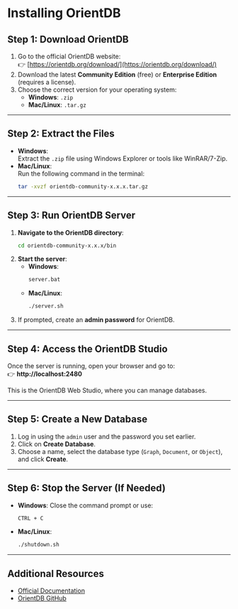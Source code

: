 # Installing OrientDB

## **Step 1: Download OrientDB**
1. Go to the official OrientDB website:  
   👉 [https://orientdb.org/download/](https://orientdb.org/download/)
2. Download the latest **Community Edition** (free) or **Enterprise Edition** (requires a license).
3. Choose the correct version for your operating system:
   - **Windows**: `.zip`
   - **Mac/Linux**: `.tar.gz`

---

## **Step 2: Extract the Files**
- **Windows**:  
  Extract the `.zip` file using Windows Explorer or tools like WinRAR/7-Zip.
- **Mac/Linux**:  
  Run the following command in the terminal:
  ```sh
  tar -xvzf orientdb-community-x.x.x.tar.gz
  ```

---

## **Step 3: Run OrientDB Server**
1. **Navigate to the OrientDB directory**:
   ```sh
   cd orientdb-community-x.x.x/bin
   ```
2. **Start the server**:
   - **Windows**:
     ```sh
     server.bat
     ```
   - **Mac/Linux**:
     ```sh
     ./server.sh
     ```
3. If prompted, create an **admin password** for OrientDB.

---

## **Step 4: Access the OrientDB Studio**
Once the server is running, open your browser and go to:  
👉 **http://localhost:2480**

This is the OrientDB Web Studio, where you can manage databases.

---

## **Step 5: Create a New Database**
1. Log in using the `admin` user and the password you set earlier.
2. Click on **Create Database**.
3. Choose a name, select the database type (`Graph`, `Document`, or `Object`), and click **Create**.

---

## **Step 6: Stop the Server (If Needed)**
- **Windows**: Close the command prompt or use:
  ```sh
  CTRL + C
  ```
- **Mac/Linux**:
  ```sh
  ./shutdown.sh
  ```

---

## **Additional Resources**
- [Official Documentation](https://orientdb.com/docs/)
- [OrientDB GitHub](https://github.com/orientechnologies/orientdb)
